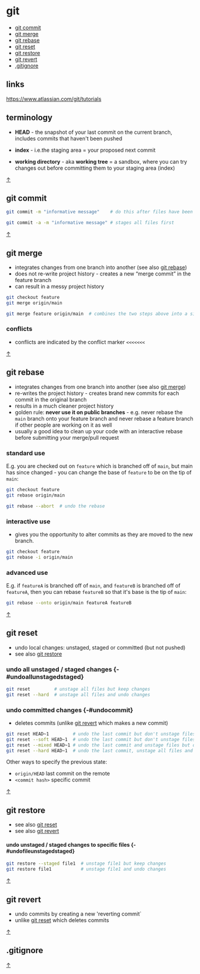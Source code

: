 # git

<a name="top"></a>

* [git commit](#git-commit)  
* [git merge](#git-merge)  
* [git rebase](#git-rebase)  
* [git reset](#git-reset)  
* [git restore](#git-restore)  
* [git revert](#git-revert)  
* [.gitignore](#gitignore)  

## links

https://www.atlassian.com/git/tutorials

## terminology 

* **HEAD** - the snapshot of your last commit on the current branch, includes commits that haven't been pushed  

* **index** - i.e.the staging area = your proposed next commit

* **working directory** - aka **working tree** = a sandbox, where you can try changes out before committing them to your staging area (index)

<a class="top-link hide" href="#top">↑</a>

## git commit

```sh
git commit -m "informative message"    # do this after files have been staged

git commit -a -m "informative message" # stages all files first 
```

<a class="top-link hide" href="#top">↑</a>

## git merge

* integrates changes from one branch into another (see also [git rebase](#git-rebase))
* does not re-write project history - creates a new “merge commit” in the feature branch
* can result in a messy project history

```sh
git checkout feature
git merge origin/main

git merge feature origin/main  # combines the two steps above into a single command
```

### conflicts 

* conflicts are indicated by the conflict marker `<<<<<<<`

<a class="top-link hide" href="#top">↑</a>

## git rebase

* integrates changes from one branch into another (see also [git merge](#git-merge))
* re-writes the project history - creates brand new commits for each commit in the original branch
* results in a much cleaner project history
* golden rule: **never use it on public branches** - e.g. never rebase the `main` branch onto your feature branch and never rebase a feature branch if other people are working on it as well
* usually a good idea to clean up your code with an interactive rebase before submitting your merge/pull request

### standard use 

E.g. you are checked out on `feature` which is branched off of `main`, but main has since changed - you can change the base of `feature` to be on the tip of `main`:

```sh
git checkout feature
git rebase origin/main

git rebase --abort  # undo the rebase
```

### interactive use 

* gives you the opportunity to alter commits as they are moved to the new branch.

```sh
git checkout feature
git rebase -i origin/main
```

### advanced use 

E.g. if `featureA` is branched off of `main`, and `featureB` is branched off of `featureA`, then you can rebase `featureB` so that it's base is the tip of `main`:

```sh
git rebase --onto origin/main featureA featureB
```

<a class="top-link hide" href="#top">↑</a>

## git reset

* undo local changes: unstaged, staged or committed (but not pushed)  
* see also [git restore](#git-restore)  

### undo all unstaged / staged changes {-#undoallunstagedstaged}

```sh
git reset         # unstage all files but keep changes
git reset --hard  # unstage all files and undo changes
```

### undo committed changes {-#undocommit}

* deletes commits (unlike [git revert](#gitrevert) which makes a new commit)

```sh
git reset HEAD~1         # undo the last commit but don't unstage files or undo changes
git reset --soft HEAD~1  # undo the last commit but don't unstage files or undo changes
git reset --mixed HEAD~1 # undo the last commit and unstage files but don't undo changes
git reset --hard HEAD~1  # undo the last commit, unstage all files and undo all changes
```

Other ways to specify the previous state:  
* `origin/HEAD` last commit on the remote  
* `<commit hash>` specific commit  

<a class="top-link hide" href="#top">↑</a>

## git restore

* see also [git reset](#git-reset)  
* see also [git revert](#git-revert)  

#### undo unstaged / staged changes to specific files {-#undofileunstagedstaged}

```sh
git restore --staged file1  # unstage file1 but keep changes
git restore file1           # unstage file1 and undo changes
```

<a class="top-link hide" href="#top">↑</a>

## git revert

* undo commits by creating a new 'reverting commit`
* unlike [git reset](#gitreset) which deletes commits

<a class="top-link hide" href="#top">↑</a>

## .gitignore

<a class="top-link hide" href="#top">↑</a>

